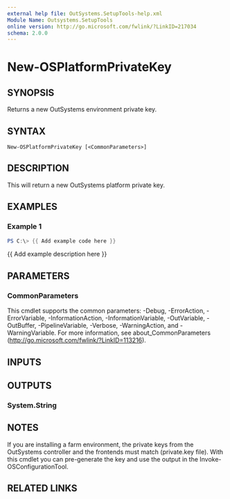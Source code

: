 ```yaml
---
external help file: OutSystems.SetupTools-help.xml
Module Name: Outsystems.SetupTools
online version: http://go.microsoft.com/fwlink/?LinkID=217034
schema: 2.0.0
---
```


# New-OSPlatformPrivateKey

## SYNOPSIS
Returns a new OutSystems environment private key.

## SYNTAX

```
New-OSPlatformPrivateKey [<CommonParameters>]
```

## DESCRIPTION
This will return a new OutSystems platform private key.

## EXAMPLES

### Example 1
```powershell
PS C:\> {{ Add example code here }}
```

{{ Add example description here }}

## PARAMETERS

### CommonParameters
This cmdlet supports the common parameters: -Debug, -ErrorAction, -ErrorVariable, -InformationAction, -InformationVariable, -OutVariable, -OutBuffer, -PipelineVariable, -Verbose, -WarningAction, and -WarningVariable.
For more information, see about_CommonParameters (http://go.microsoft.com/fwlink/?LinkID=113216).

## INPUTS

## OUTPUTS

### System.String
## NOTES
If you are installing a farm environment, the private keys from the OutSystems controller and the frontends must match (private.key file).
With this cmdlet you can pre-generate the key and use the output in the Invoke-OSConfigurationTool.

## RELATED LINKS
